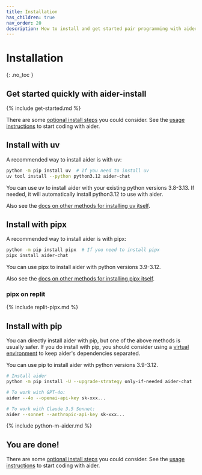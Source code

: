 ```yaml
---
title: Installation
has_children: true
nav_order: 20
description: How to install and get started pair programming with aider.
---
```


# Installation
{: .no_toc }


## Get started quickly with aider-install

{% include get-started.md %}

There are some [optional install steps](/docs/install/optional.html) you could consider.
See the [usage instructions](https://aider.chat/docs/usage.html) to start coding with aider.

## Install with uv

A recommended way to install aider is with uv:

```bash
python -m pip install uv  # If you need to install uv
uv tool install --python python3.12 aider-chat
```

You can use uv to install aider with your existing python versions 3.8-3.13.
If needed, it will automatically install python3.12 to use with aider.

Also see the
[docs on other methods for installing uv itself](https://docs.astral.sh/uv/getting-started/installation/).

## Install with pipx

A recommended way to install aider is with pipx:

```bash
python -m pip install pipx  # If you need to install pipx
pipx install aider-chat
```

You can use pipx to install aider with python versions 3.9-3.12.

Also see the
[docs on other methods for installing pipx itself](https://pipx.pypa.io/stable/installation/).


### pipx on replit

{% include replit-pipx.md %}

## Install with pip

You can directly install aider with pip, but one of the above
methods is usually safer.
If you do install with pip, you should consider
using a 
[virtual environment](https://docs.python.org/3/library/venv.html)
to keep aider's dependencies separated.


You can use pip to install aider with python versions 3.9-3.12.

```bash
# Install aider
python -m pip install -U --upgrade-strategy only-if-needed aider-chat

# To work with GPT-4o:
aider --4o --openai-api-key sk-xxx...

# To work with Claude 3.5 Sonnet:
aider --sonnet --anthropic-api-key sk-xxx...
```

{% include python-m-aider.md %}

## You are done!

There are some [optional install steps](/docs/install/optional.html) you could consider.
See the [usage instructions](https://aider.chat/docs/usage.html) to start coding with aider.

